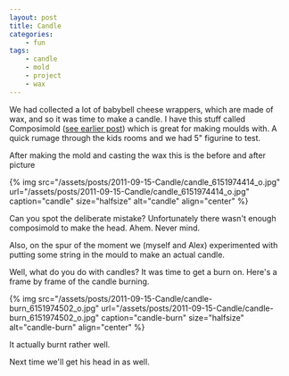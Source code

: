 ```yaml
---
layout: post
title: Candle
categories:
    - fun
tags:
    - candle
    - mold
    - project
    - wax
---
```


We had collected a lot of babybell cheese wrappers, which are made of wax, and so it was time to make a candle. I have this stuff called Composimold ([see earlier post](http://seryckd.wordpress.com/2011/02/19/composimold)) which is great for making moulds with. A quick rumage through the kids rooms and we had 5" figurine to test.

After making the mold and casting the wax this is the before and after picture

{% img src="/assets/posts/2011-09-15-Candle/candle_6151974414_o.jpg" url="/assets/posts/2011-09-15-Candle/candle_6151974414_o.jpg" caption="candle" size="halfsize" alt="candle" align="center" %}

Can you spot the deliberate mistake? Unfortunately there wasn't enough composimold to make the head. Ahem. Never mind.

Also, on the spur of the moment we (myself and Alex) experimented with putting some string in the mould to make an actual candle.

Well, what do you do with candles? It was time to get a burn on. Here's a frame by frame of the candle burning.

{% img src="/assets/posts/2011-09-15-Candle/candle-burn_6151974502_o.jpg" url="/assets/posts/2011-09-15-Candle/candle-burn_6151974502_o.jpg" caption="candle-burn" size="halfsize" alt="candle-burn" align="center" %}

It actually burnt rather well.

Next time we'll get his head in as well.